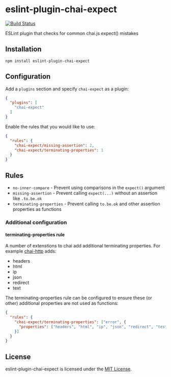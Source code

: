 # eslint-plugin-chai-expect

[![Build Status](https://img.shields.io/travis/Turbo87/eslint-plugin-chai-expect/master.svg)](https://travis-ci.org/Turbo87/eslint-plugin-chai-expect)

ESLint plugin that checks for common chai.js expect() mistakes


## Installation

```
npm install eslint-plugin-chai-expect
```


## Configuration

Add a `plugins` section and specify `chai-expect` as a plugin:

```json
{
  "plugins": [
    "chai-expect"
  ]
}
```

Enable the rules that you would like to use:

```json
{
  "rules": {
    "chai-expect/missing-assertion": 2,
    "chai-expect/terminating-properties": 1
  }
}
```


## Rules

- `no-inner-compare` - Prevent using comparisons in the `expect()` argument
- `missing-assertion` - Prevent calling `expect(...)` without an assertion like `.to.be.ok`
- `terminating-properties` - Prevent calling `to.be.ok` and other assertion properties as functions


### Additional configuration

#### terminating-properties rule

A number of extenstions to chai add additional terminating properties.  For example [chai-http](https://github.com/chaijs/chai-http) adds:

 - headers
 - html
 - ip
 - json
 - redirect
 - text

The terminating-properties rule can be configured to ensure these (or other) additional properties are not used as functions:

```json
{
  "rules": {
    "chai-expect/terminating-properties": ["error", {
      "properties": ["headers", "html", "ip", "json", "redirect", "test"]
    }]
  }
}
```

## License

eslint-plugin-chai-expect is licensed under the [MIT License](http://www.opensource.org/licenses/mit-license.php).

